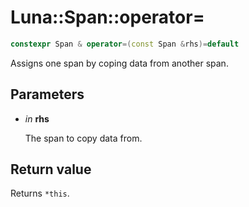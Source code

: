 # Luna::Span::operator=

```c++
constexpr Span & operator=(const Span &rhs)=default
```

Assigns one span by coping data from another span. 



## Parameters
* *in* **rhs**

    The span to copy data from. 

## Return value
Returns `*this`. 


